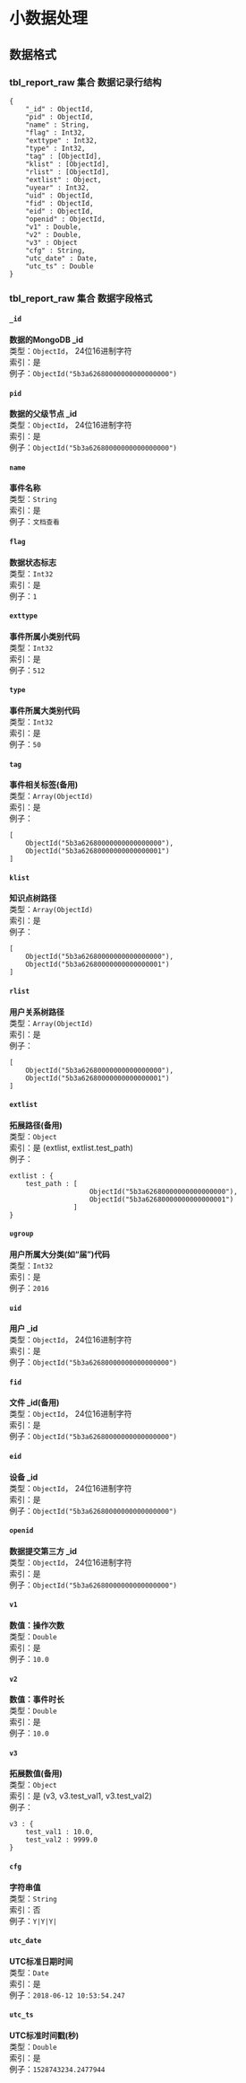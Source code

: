 # 小数据处理

## 数据格式

### tbl_report_raw 集合 数据记录行结构
    {
    	"_id" : ObjectId,
    	"pid" : ObjectId,
    	"name" : String,
    	"flag" : Int32,
    	"exttype" : Int32,
    	"type" : Int32,
    	"tag" : [ObjectId],
    	"klist" : [ObjectId],
    	"rlist" : [ObjectId],
    	"extlist" : Object,
    	"uyear" : Int32,
    	"uid" : ObjectId,
    	"fid" : ObjectId,
    	"eid" : ObjectId,
    	"openid" : ObjectId,
    	"v1" : Double,
    	"v2" : Double,
    	"v3" : Object
    	"cfg" : String,
    	"utc_date" : Date,
    	"utc_ts" : Double
    }

### tbl_report_raw 集合 数据字段格式

#### `_id` 
**数据的MongoDB _id**  
类型：`ObjectId`， 24位16进制字符  
索引：是  
例子：`ObjectId("5b3a62680000000000000000")`  


#### `pid`
**数据的父级节点 _id**  
类型：`ObjectId`， 24位16进制字符  
索引：是  
例子：`ObjectId("5b3a62680000000000000000")`  


#### `name`
**事件名称**  
类型：`String`  
索引：是  
例子：`文档查看`  


#### `flag`
**数据状态标志**  
类型：`Int32`  
索引：是  
例子：`1`


#### `exttype`
**事件所属小类别代码**  
类型：`Int32`  
索引：是  
例子：`512`

#### `type`
**事件所属大类别代码**  
类型：`Int32`  
索引：是  
例子：`50`


#### `tag`  
**事件相关标签(备用)**  
类型：`Array(ObjectId)`  
索引：是  
例子：

    [
        ObjectId("5b3a62680000000000000000"),
        ObjectId("5b3a62680000000000000001")
    ]


#### `klist`
**知识点树路径**  
类型：`Array(ObjectId)`  
索引：是  
例子：  

    [
        ObjectId("5b3a62680000000000000000"),
        ObjectId("5b3a62680000000000000001")
    ]


#### `rlist`
**用户关系树路径**  
类型：`Array(ObjectId)`  
索引：是  
例子：  

    [
        ObjectId("5b3a62680000000000000000"),
        ObjectId("5b3a62680000000000000001")
    ]


#### `extlist`
**拓展路径(备用)**  
类型：`Object`  
索引：是  (extlist, extlist.test_path)  
例子：  

    extlist : {
        test_path : [ 
                        ObjectId("5b3a62680000000000000000"),
                        ObjectId("5b3a62680000000000000001")
                    ]
    }


#### `ugroup`  
**用户所属大分类(如“届”)代码**  
类型：`Int32`  
索引：是  
例子：`2016`


#### `uid`
**用户 _id**  
类型：`ObjectId`， 24位16进制字符  
索引：是  
例子：`ObjectId("5b3a62680000000000000000")` 


#### `fid`
**文件 _id(备用)**  
类型：`ObjectId`， 24位16进制字符  
索引：是  
例子：`ObjectId("5b3a62680000000000000000")` 


#### `eid`
**设备 _id**  
类型：`ObjectId`， 24位16进制字符  
索引：是  
例子：`ObjectId("5b3a62680000000000000000")` 


#### `openid`
**数据提交第三方 _id**  
类型：`ObjectId`， 24位16进制字符  
索引：是  
例子：`ObjectId("5b3a62680000000000000000")` 


#### `v1`
**数值：操作次数**  
类型：`Double`  
索引：是  
例子：`10.0` 


#### `v2`
**数值：事件时长**  
类型：`Double`  
索引：是  
例子：`10.0` 


#### `v3`
**拓展数值(备用)**  
类型：`Object`  
索引：是  (v3, v3.test_val1, v3.test_val2)  
例子： 

    v3 : {
        test_val1 : 10.0,
        test_val2 : 9999.0
    }


#### `cfg`
**字符串值**  
类型：`String`  
索引：否  
例子：`Y|Y|Y|`


#### `utc_date`
**UTC标准日期时间**  
类型：`Date`  
索引：是  
例子：`2018-06-12 10:53:54.247`


#### `utc_ts`
**UTC标准时间戳(秒)**  
类型：`Double`  
索引：是  
例子：`1528743234.2477944`

